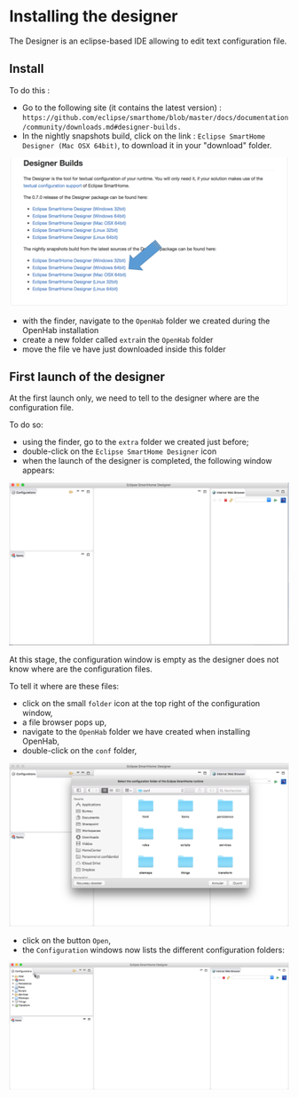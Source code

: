 # Installing the designer

The Designer is an eclipse-based IDE allowing to edit text configuration file.

## Install

To do this :
* Go to the following site (it contains the latest version) : `https://github.com/eclipse/smarthome/blob/master/docs/documentation/community/downloads.md#designer-builds.`
* In the nightly snapshots build, click on the link : `Eclipse SmartHome Designer (Mac OSX 64bit)`, to download it in your "download" folder.

![](smarthone-designer-05.png)

* with the finder, navigate to the `OpenHab` folder we created during the OpenHab installation
* create a new folder called `extra`in the `OpenHab` folder
* move the file ve have just downloaded inside this folder

## First launch of the designer

At the first launch only, we need to tell to the designer where are the configuration file.

To do so:
* using the finder, go to the `extra` folder we created just before;
* double-click on the `Eclipse SmartHome Designer` icon
* when the launch of the designer is completed, the following window appears:

![](smarthone-designer-10.png)

At this stage, the configuration window is empty as the designer does not know where are the configuration files. 

To tell it where are these files:
* click on the small `folder` icon at the top right of the configuration window,
* a file browser pops up,
* navigate to the `OpenHab` folder we have created when installing OpenHab,
* double-click on the `conf` folder, 

![](smarthone-designer-15.png)

* click on the button `Open`,
* the `Configuration` windows now lists the different configuration folders:

![](smarthone-designer-20.png)





